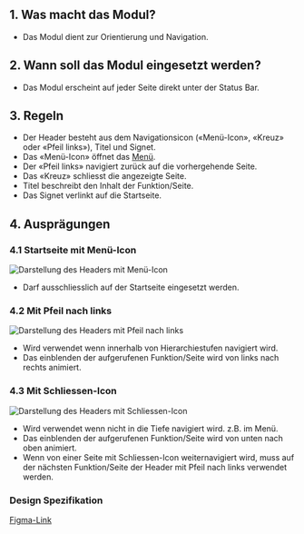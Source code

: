 ## 1. Was macht das Modul?
*   Das Modul dient zur Orientierung und Navigation.

## 2. Wann soll das Modul eingesetzt werden?
*   Das Modul erscheint auf jeder Seite direkt unter der Status Bar.

## 3. Regeln
*   Der Header besteht aus dem Navigationsicon («Menü-Icon», «Kreuz» oder «Pfeil links»), Titel und Signet.
*   Das «Menü-Icon» öffnet das [Menü](https://digital.sbb.ch/de/mobile/module/menu). 
*   Der «Pfeil links» navigiert zurück auf die vorhergehende Seite.
*   Das «Kreuz» schliesst die angezeigte Seite.
*   Titel beschreibt den Inhalt der Funktion/Seite.
*   Das Signet verlinkt auf die Startseite.



## 4. Ausprägungen

<label class="switch" style="display:none"><input type="checkbox"><span class="slider round"></span></label>

<label class="switch" style="display:none"><input type="checkbox"><span class="slider round"></span></label>

### 4.1 Startseite mit Menü-Icon
![Darstellung des Headers mit Menü-Icon](https://raw.githubusercontent.com/sbb-design-systems/design-system-mobile-documentation/doku-update/documentation/header/images/MM01_Startseite.png 'class: image')

*   Darf ausschliesslich auf der Startseite eingesetzt werden.

### 4.2 Mit Pfeil nach links
![Darstellung des Headers mit Pfeil nach links](https://raw.githubusercontent.com/sbb-design-systems/design-system-mobile-documentation/doku-update/documentation/header/images/MM01_Back.png 'class: image')

*   Wird verwendet wenn innerhalb von Hierarchiestufen navigiert wird.
*   Das einblenden der aufgerufenen Funktion/Seite wird von links nach rechts animiert.

### 4.3 Mit Schliessen-Icon
![Darstellung des Headers mit Schliessen-Icon](https://raw.githubusercontent.com/sbb-design-systems/design-system-mobile-documentation/doku-update/documentation/header/images/MM01_Close.png 'class: image')

*   Wird verwendet wenn nicht in die Tiefe navigiert wird. z.B. im Menü.
*   Das einblenden der aufgerufenen Funktion/Seite wird von unten nach oben animiert.
*   Wenn von einer Seite mit Schliessen-Icon weiternavigiert wird, muss auf der nächsten Funktion/Seite der Header mit Pfeil nach links verwendet werden.

### Design Spezifikation
[Figma-Link](https://www.figma.com/file/WOtLIam1xwrqcgnAITsEhV/Design-System-Mobile?node-id=10%3A2260)
